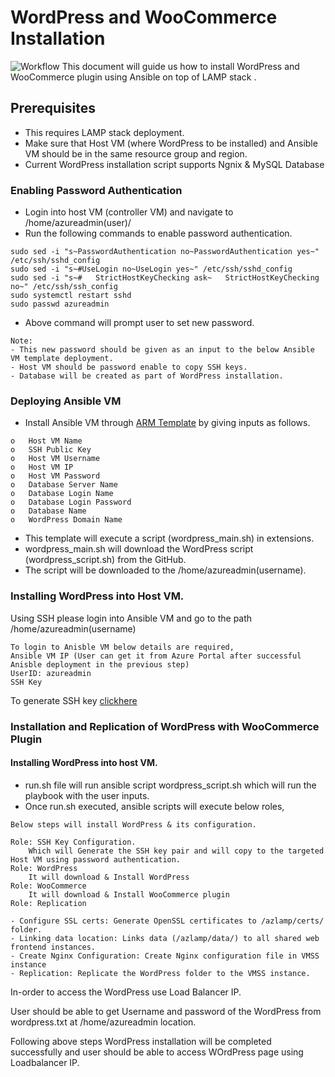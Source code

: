# WordPress and WooCommerce Installation 
![Workflow](https://github.com/krishnaitalent/LAMP/blob/lamp_docmentation/images/WordPress_Flow_Diagram.png)
This document will guide us how to install WordPress and WooCommerce plugin using Ansible on top of LAMP stack .
## Prerequisites

- This requires LAMP stack deployment.
- Make sure that Host VM (where WordPress to be installed) and Ansible VM should be in the same resource group and region.
- Current WordPress installation script supports Ngnix & MySQL Database

### Enabling Password Authentication  

- Login into host VM (controller VM) and navigate to /home/azureadmin(user)/ 
- Run the following commands to enable password authentication.
```
sudo sed -i "s~PasswordAuthentication no~PasswordAuthentication yes~" /etc/ssh/sshd_config
sudo sed -i "s~#UseLogin no~UseLogin yes~" /etc/ssh/sshd_config
sudo sed -i "s~#   StrictHostKeyChecking ask~   StrictHostKeyChecking no~" /etc/ssh/ssh_config
sudo systemctl restart sshd
sudo passwd azureadmin
```
- Above command will prompt user to set new password. 
```
Note: 
- This new password should be given as an input to the below Ansible VM template deployment.
- Host VM should be password enable to copy SSH keys.
- Database will be created as part of WordPress installation.
```	
### Deploying Ansible VM
	
- Install Ansible VM through [ARM Template](https://portal.azure.com/#create/Microsoft.Template/uri/https%3A%2F%2Fraw.githubusercontent.com%2Fummadisudhakar%2FLAMP%2Fansible_playbook_mat32%2Fansibledeploy-wordpress.json) by giving inputs as follows.
```
o	Host VM Name
o	SSH Public Key
o	Host VM Username
o	Host VM IP
o	Host VM Password
o	Database Server Name
o	Database Login Name
o	Database Login Password
o	Database Name
o	WordPress Domain Name
```
- This template will execute a script (wordpress_main.sh) in extensions.
- wordpress_main.sh will download the WordPress script (wordpress_script.sh) from the GitHub.
- The script will be downloaded to the /home/azureadmin(username).

### Installing WordPress into Host VM.
	
Using SSH please login into Ansible VM and go to the path /home/azureadmin(username)
```
To login to Anisble VM below details are required,
Ansible VM IP (User can get it from Azure Portal after successful Anisble deployment in the previous step)
UserID: azureadmin
SSH Key
 ```
 To generate SSH key [clickhere](https://help.github.com/en/github/authenticating-to-github/generating-a-new-ssh-key-and-adding-it-to-the-ssh-agent)
  
### Installation and Replication of WordPress with WooCommerce Plugin

#### Installing WordPress into host VM.
	
- run.sh file will run ansible script wordpress_script.sh which will run the playbook with the user inputs.
- Once run.sh executed, ansible scripts will execute below roles,
```
Below steps will install WordPress & its configuration. 

Role: SSH Key Configuration. 
	Which will Generate the SSH key pair and will copy to the targeted Host VM using password authentication.
Role: WordPress
	It will download & Install WordPress
Role: WooCommerce
	It will download & Install WooCommerce plugin
Role: Replication

- Configure SSL certs: Generate OpenSSL certificates to /azlamp/certs/ folder.
- Linking data location: Links data (/azlamp/data/) to all shared web frontend instances.
- Create Nginx Configuration: Create Nginx configuration file in VMSS instance
- Replication: Replicate the WordPress folder to the VMSS instance.
```
In-order to access the WordPress use Load Balancer IP.

User should be able to get Username and password of the WordPress from wordpress.txt at /home/azureadmin location.

Following above steps WordPress installation will be completed successfully and user should be able to access WOrdPress page using Loadbalancer IP.
